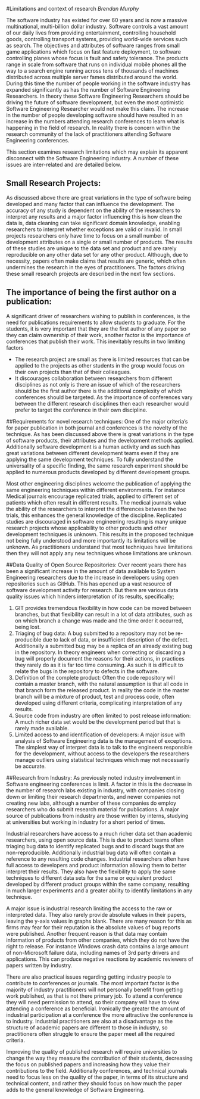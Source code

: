 #Limitations and context of research
_Brendan Murphy_

The software industry has existed for over 60 years and is now a massive multinational, multi-billion dollar industry. Software controls a vast amount of our daily lives from providing entertainment, controlling household goods, controlling transport systems, providing world-wide services such as search. The objectives and attributes of software ranges from small game applications which focus on fast feature deployment, to software controlling planes whose focus is fault and safety tolerance. The products range in scale from software that runs on individual mobile phones all the way to a search engine running across tens of thousands of machines distributed across multiple server fames distributed around the world. During this time the number of people working in the software industry has expanded significantly as has the number of Software Engineering Researchers. In theory these Software Engineering Researchers should be driving the future of software development, but even the most optimistic Software Engineering Researcher would not make this claim. The increase in the number of people developing software should have resulted in an increase in the numbers attending research conferences to learn what is happening in the field of research. In reality there is concern within the research community of the lack of practitioners attending Software Engineering conferences.

This section examines research limitations which may explain its apparent disconnect with the Software Engineering industry. A number of these issues are inter-related and are detailed below. 

## Small Research Projects:
As discussed above there are great variations in the type of software being developed and many factor that can influence the development. The accuracy of any study is dependent on the ability of the researchers to interpret any results and a major factor influencing this is how clean the data is, data cleaning can take significant domain knowledge, enabling researchers to interpret whether exceptions are valid or invalid. In small projects researchers only have time to focus on a small number of development attributes on a single or small number of products. The results of these studies are unique to the data set and product and are rarely reproducible on any other data set for any other product. Although, due to necessity, papers often make claims that results are generic, which often undermines the research in the eyes of practitioners. The factors driving these small research projects are described in the next few sections. 

## The importance of being the first author on a publication:
A significant driver of researchers wishing to publish in conferences, is the need for publications requirements to allow students to graduate. For the students, it is very important that they are the first author of any paper so they can claim ownership of their work, another factor is the importance of conferences that publish their work. This inevitably results in two limiting factors
* The research project are small as there is limited resources that can be applied to the projects as other students in the group would focus on their own projects than that of their colleagues.
* It discourages collaboration between researchers from different disciplines as not only is there an issue of which of the researchers should be the first author there is the additional complexity of which conferences should be targeted. As the importance of conferences vary between the different research disciplines then each researcher would prefer to target the conference in their own discipline.  

##Requirements for novel research techniques:
One of the major criteria’s for paper publication in both journal and conferences is the novelty of the technique. As has been discussed above there is great variations in the type of software products, their attributes and the development methods applied. Additionally software development is a human activity and as such has great variations between different development teams even if they are applying the same development techniques. To fully understand the universality of a specific finding, the same research experiment should be applied to numerous products developed by different development groups. 

Most other engineering disciplines welcome the publication of applying the same engineering techniques within different environments. For instance Medical journals encourage replicated trials, applied to different set of patients which often result in different results. The medical journals value the ability of the researchers to interpret the differences between the two trials, this enhances the general knowledge of the discipline. Replicated studies are discouraged in software engineering resulting is many unique research projects whose applicability to other products and other development techniques is unknown. This results in the proposed technique not being fully understood and more importantly its limitations will be unknown. As practitioners understand that most techniques have limitations then they will not apply any new techniques whose limitations are unknown.  

##Data Quality of Open Source Repositories:
Over recent years there has been a significant increase in the amount of data available to System Engineering researchers due to the increase in developers using open repositories such as GitHub. This has opened up a vast resource of software development activity for research. But there are various data quality issues which hinders interpretation of its results, specifically;

1. GIT provides tremendous flexibility in how code can be moved between branches, but that flexibility can result in a lot of data attributes, such as on which branch a change was made and the time order it occurred, being lost.
2. Triaging of bug data: A bug submitted to a repository may not be re-producible due to lack of data, or insufficient description of the defect. Additionally a submitted bug may be a replica of an already existing bug in the repository. In theory engineers when correcting or discarding a bug will properly document the reasons for their actions, in practices they rarely do as it is far too time consuming. As such it is difficult to relate the bugs in the repository to defects in the software.  
3. Definition of the complete product: Often the code repository will contain a master branch, with the natural assumption is that all code in that branch form the released product. In reality the code in the master branch will be a mixture of product, test and process code, often developed using different criteria, complicating interpretation of any results. 
4. Source code from industry are often limited to post release information: A much richer data set would be the development period but that is rarely made available.
5. Limited access to and identification of developers: A major issue with analysis of Software Engineering data is the management of exceptions. The simplest way of interpret data is to talk to the engineers responsible for the development, without access to the developers the researchers manage outliers using statistical techniques which may not necessarily be accurate. 

##Research from Industry:
As previously noted industry involvement in Software engineering conferences is limit. A factor in this is the decrease in the number of research labs existing in industry, with companies closing down or limiting their research departments, and newer companies not creating new labs, although a number of these companies do employ researchers who do submit research material for publications. A major source of publications from industry are those written by interns, studying at universities but working in industry for a short period of times. 

Industrial researchers have access to a much richer data set than academic researchers, using open source data. This is due to product teams often triaging bug data to identify replicated bugs and to discard bugs that are non-reproducible. Additionally industrial bug data will often contain a reference to any resulting code changes. Industrial researchers often have full access to developers and product information allowing them to better interpret their results. They also have the flexibility to apply the same techniques to different data sets for the same or equivalent product developed by different product groups within the same company, resulting in much larger experiments and a greater ability to identify limitations in any technique. 

A major issue is industrial research limiting the access to the raw or interpreted data. They also rarely provide absolute values in their papers, leaving the y-axis values in graphs blank. There are many reason for this as firms may fear for their reputation is the absolute values of bug reports were published. Another frequent reason is that data may contain information of products from other companies, which they do not have the right to release. For instance Windows crash data contains a large amount of non-Microsoft failure data, including names of 3rd party drivers and applications. This can produce negative reactions by academic reviewers of papers written by industry. 

There are also practical issues regarding getting industry people to contribute to conferences or journals. The most important factor is the majority of industry practitioners will not personally benefit from getting work published, as that is not there primary job. To attend a conference they will need permission to attend, so their company will have to view attending a conference as beneficial. Ironically the greater the amount of industrial participation at a conference the more attractive the conference is to industry. Industrial practitioners are also at a disadvantage as the structure of academic papers are different to those in industry, so practitioners often struggle to ensure the paper meet all the required criteria. 

Improving the quality of published research will require universities to change the way they measure the contribution of their students, decreasing the focus on published papers and increasing how they value their contributions to the field. Additionally conferences, and technical journals need to focus less on the quality of the paper, in terms of its structure and technical content, and rather they should focus on how much the paper adds to the general knowledge of Software Engineering.   
